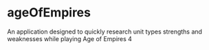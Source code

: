 # ageOfEmpires
An application designed to quickly research unit types strengths and weaknesses while playing Age of Empires 4 
